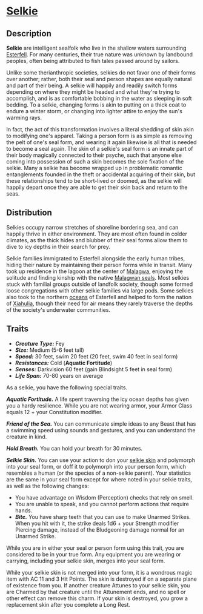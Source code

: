 # [Selkie](https://github.com/mpanighetti/dnd5e-species/blob/main/fey/selkie.md)

## Description

**Selkie** are intelligent sealfolk who live in the shallow waters surrounding [Esterfell](../../ch-1-welcome-to-mote/esterfell/esterfell.md). For many centuries, their true nature was unknown by landbound peoples, often being attributed to fish tales passed around by sailors.

Unlike some therianthropic societies, selkies do not favor one of their forms over another; rather, both their seal and person shapes are equally natural and part of their being. A selkie will happily and readily switch forms depending on where they might be headed and what they're trying to accomplish, and is as comfortable bobbing in the water as sleeping in soft bedding. To a selkie, changing forms is akin to putting on a thick coat to endure a winter storm, or changing into lighter attire to enjoy the sun's warming rays.

In fact, the act of this transformation involves a literal shedding of skin akin to modifying one's apparel. Taking a person form is as simple as removing the pelt of one's seal form, and wearing it again likewise is all that is needed to become a seal again. The skin of a selkie's seal form is an innate part of their body magically connected to their psyche, such that anyone else coming into possession of such a skin becomes the sole fixation of the selkie. Many a selkie has become wrapped up in problematic romantic entanglements founded in the theft or accidental acquiring of their skin, but these relationships tend to be short-lived or doomed, as the selkie will happily depart once they are able to get their skin back and return to the seas.

## Distribution

Selkies occupy narrow stretches of shoreline bordering sea, and can happily thrive in either environment. They are most often found in colder climates, as the thick hides and blubber of their seal forms allow them to dive to icy depths in their search for prey.

Selkie families immigrated to Esterfell alongside the early human tribes, hiding their nature by maintaining their person forms while in transit. Many took up residence in the lagoon at the center of [Malagwa](../../ch-1-welcome-to-mote/esterfell/malagwa.md), enjoying the solitude and finding kinship with the native [Malagwan seals](../../ch-5-mote-bestiary/malagwan-seal.md). Most selkies stuck with familial groups outside of landfolk society, though some formed loose congregations with other selkie families via large pods. Some selkies also took to the northern [oceans](../../ch-1-welcome-to-mote/esterfell/waters) of Esterfell and helped to form the nation of [Xiahulia](../../ch-2-people-of-mote/societies/xiahulia.md), though their need for air means they rarely traverse the depths of the society's underwater communities.

## Traits

- _**Creature Type:**_ Fey
- _**Size:**_ Medium (5-6 feet tall)
- _**Speed:**_ 30 feet, swim 20 feet (20 feet, swim 40 feet in seal form)
- _**Resistances:**_ Cold (**Aquatic Fortitude**)
- _**Senses:**_ Darkvision 60 feet (gain Blindsight 5 feet in seal form)
- _**Life Span:**_ 70-80 years on average

As a selkie, you have the following special traits.

_**Aquatic Fortitude.**_ A life spent traversing the icy ocean depths has given you a hardy resilience. While you are not wearing armor, your Armor Class equals 12 + your Constitution modifier.

_**Friend of the Sea.**_ You can communicate simple ideas to any Beast that has a swimming speed using sounds and gestures, and you can understand the creature in kind.

_**Hold Breath.**_ You can hold your breath for 30 minutes.

_**Selkie Skin.**_ You can use your action to don your [selkie skin](../../ch-5-mote-treasures/magic-items/selkie-skin.md) and polymorph into your seal form, or doff it to polymorph into your person form, which resembles a human (or the species of a non-selkie parent). Your statistics are the same in your seal form except for where noted in your selkie traits, as well as the following changes:

- You have advantage on Wisdom (Perception) checks that rely on smell.
- You are unable to speak, and you cannot perform actions that require hands.
- _**Bite.**_ You have sharp teeth that you can use to make Unarmed Strikes. When you hit with it, the strike deals 1d6 + your Strength modifier Piercing damage, instead of the Bludgeoning damage normal for an Unarmed Strike.

While you are in either your seal or person form using this trait, you are considered to be in your true form. Any equipment you are wearing or carrying, including your selkie skin, merges into your seal form.

While your selkie skin is not merged into your form, it is a wondrous magic item with AC 11 and 3 Hit Points. The skin is destroyed if on a separate plane of existence from you. If another creature Attunes to your selkie skin, you are Charmed by that creature until the Attunement ends, and no spell or other effect can remove this charm. If your skin is destroyed, you grow a replacement skin after you complete a Long Rest.

